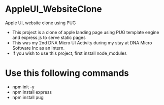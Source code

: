 # AppleUI_WebsiteClone
Apple UI, website clone using PUG
- This project is a clone of apple landing page using PUG template engine and express js to serve static pages
- This was my 2nd DNA Micro UI Activity during my stay at DNA Micro Software Inc as an Intern.
- If you wish to use this project, first install node_modules 

# Use this following commands
- npm init -y
- npm install express
- npm install pug
